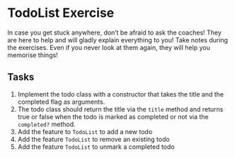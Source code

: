 # TodoList Exercise

In case you get stuck anywhere, don’t be afraid to ask the coaches! They are here to
help and will gladly explain everything to you!
Take notes during the exercises. Even if you never look at them again, they will help
you memorise things!

## Tasks

1. Implement the todo class with a constructor that takes the title and the completed flag as arguments.
2. The todo class should return the title via the `title` method and returns true or false when the todo is marked as completed or not via the `completed?` method.
3. Add the feature to `TodoList` to add a new todo
4. Add the feature `TodoList` to remove an existing todo
5. Add the feature `TodoList` to unmark a completed todo

